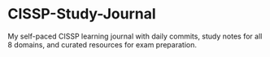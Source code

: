 # CISSP-Study-Journal
My self-paced CISSP learning journal with daily commits, study notes for all 8 domains, and curated resources for exam preparation.

